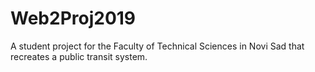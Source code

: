 # Web2Proj2019
A student project for the Faculty of Technical Sciences in Novi Sad that recreates a public transit system.
